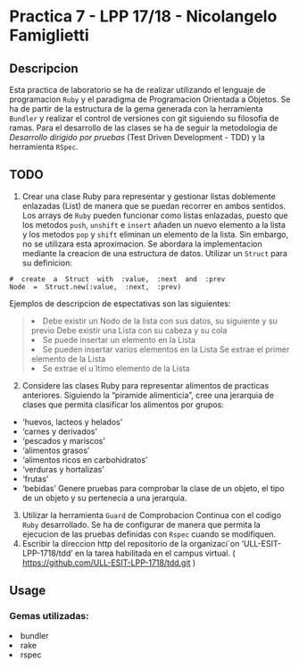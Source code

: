 # Practica 7 - LPP 17/18 - Nicolangelo Famiglietti

## Descripcion

Esta practica de laboratorio se ha de realizar utilizando el lenguaje de programacion `Ruby` y el paradigma de Programacion Orientada a Objetos.
Se ha de partir de la estructura de la gema generada con la herramienta `Bundler` y realizar el control de versiones con git siguiendo su filosofia de ramas.
Para el desarrollo de las clases se ha de seguir la metodologia de *Desarrollo dirigido por pruebas*
(Test Driven Development - TDD) y la herramienta `RSpec`.

## TODO

1. Crear una clase Ruby para representar y gestionar listas doblemente enlazadas (List) de manera que se puedan recorrer en ambos sentidos.
Los arrays de `Ruby` pueden funcionar como listas enlazadas, puesto que los metodos `push`, `unshift` e `insert` añaden un nuevo elemento a la lista y los metodos `pop` y `shift` eliminan un  elemento  de  la  lista.  Sin  embargo,  no  se  utilizara  esta  aproximacion.  Se  abordara  la implementacion  mediante  la  creacion  de  una  estructura  de  datos.  Utilizar  un  `Struct`  para  su definicion:
```
#  create  a  Struct  with  :value,  :next  and  :prev 
Node  =  Struct.new(:value,  :next,  :prev)
```
Ejemplos de descripcion de espectativas son las siguientes:

><li>Debe existir un Nodo de la lista con sus datos, su siguiente y su previo Debe existir una Lista con su cabeza y su cola</li>
><li>Se puede insertar un elemento en la Lista</li>
><li>Se pueden insertar varios elementos en la Lista Se extrae el primer elemento de la Lista</li>
><li>Se extrae el u´ltimo elemento de la Lista</li>

2. Considere las clases Ruby para representar alimentos de practicas anteriores. Siguiendo la “piramide alimenticia”, cree una jerarquia de clases que permita clasificar los alimentos por grupos:
* ‘huevos, lacteos y helados’ 
* ‘carnes y derivados’ 
* ‘pescados y mariscos’
* ‘alimentos grasos’
* ‘alimentos ricos en carbohidratos’
* ‘verduras y hortalizas’
* ‘frutas’ 
* ‘bebidas’
Genere pruebas para comprobar la clase de un objeto, el tipo de un objeto y su pertenecia a una jerarquia.

3. Utilizar la herramienta `Guard` de Comprobacion Continua con el codigo `Ruby` desarrollado. Se ha de configurar de manera que permita la ejecucion de las pruebas definidas con `Rspec` cuando se modifiquen.
4. Escribir la direccion http del repositorio de la organizaci´on ‘ULL-ESIT-LPP-1718/tdd’ en la tarea habilitada en el campus virtual. ( https://github.com/ULL-ESIT-LPP-1718/tdd.git )




## Usage

### Gemas utilizadas:

<li>bundler</li>
<li>rake</li>
<li>rspec</li>

